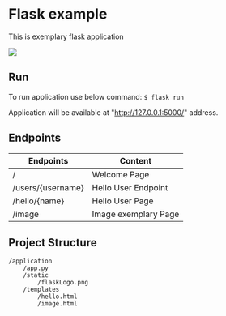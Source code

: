 # Flask example
This is exemplary flask application

![](https://upload.wikimedia.org/wikipedia/commons/thumb/3/3c/Flask_logo.svg/1200px-Flask_logo.svg.png)


## Run
To run application use below command:
```$ flask run```

Application will be available at "http://127.0.0.1:5000/" address.

## Endpoints

Endpoints         | Content
----------------- | -------------
/                 | Welcome Page
/users/{username} | Hello User Endpoint
/hello/{name}     | Hello User Page
/image            | Image exemplary Page


## Project Structure
```
/application
    /app.py
    /static
        /flaskLogo.png
    /templates
        /hello.html
        /image.html
```